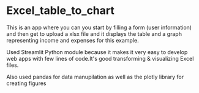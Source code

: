 
# Excel_table_to_chart


This is an app where you can you start by filling a form (user information) and then get to upload a xlsx file and it displays the table and a graph representing income and expenses for this example.

Used Streamlit Python module because it makes it very easy to develop web apps with few lines of code.It's good transforming & visualizing Excel files.

Also used pandas for data manupilation as well as the plotly library for creating figures

